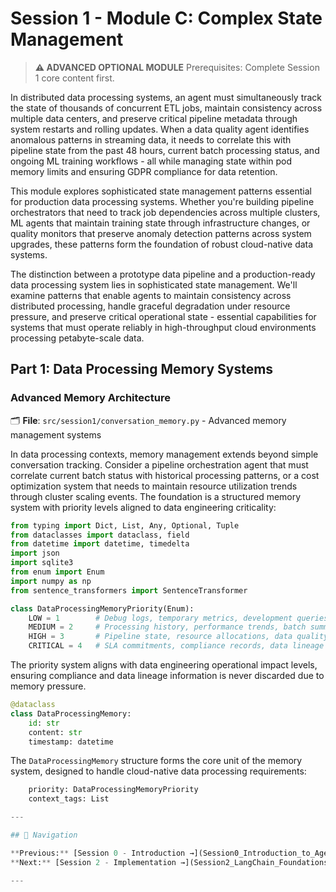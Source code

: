 # Session 1 - Module C: Complex State Management

> **⚠️ ADVANCED OPTIONAL MODULE**
> Prerequisites: Complete Session 1 core content first.

In distributed data processing systems, an agent must simultaneously track the state of thousands of concurrent ETL jobs, maintain consistency across multiple data centers, and preserve critical pipeline metadata through system restarts and rolling updates. When a data quality agent identifies anomalous patterns in streaming data, it needs to correlate this with pipeline state from the past 48 hours, current batch processing status, and ongoing ML training workflows - all while managing state within pod memory limits and ensuring GDPR compliance for data retention.

This module explores sophisticated state management patterns essential for production data processing systems. Whether you're building pipeline orchestrators that need to track job dependencies across multiple clusters, ML agents that maintain training state through infrastructure changes, or quality monitors that preserve anomaly detection patterns across system upgrades, these patterns form the foundation of robust cloud-native data systems.

The distinction between a prototype data pipeline and a production-ready data processing system lies in sophisticated state management. We'll examine patterns that enable agents to maintain consistency across distributed processing, handle graceful degradation under resource pressure, and preserve critical operational state - essential capabilities for systems that must operate reliably in high-throughput cloud environments processing petabyte-scale data.

## Part 1: Data Processing Memory Systems

### Advanced Memory Architecture

🗂️ **File**: `src/session1/conversation_memory.py` - Advanced memory management systems

In data processing contexts, memory management extends beyond simple conversation tracking. Consider a pipeline orchestration agent that must correlate current batch status with historical processing patterns, or a cost optimization system that needs to maintain resource utilization trends through cluster scaling events. The foundation is a structured memory system with priority levels aligned to data engineering criticality:

```python
from typing import Dict, List, Any, Optional, Tuple
from dataclasses import dataclass, field
from datetime import datetime, timedelta
import json
import sqlite3
from enum import Enum
import numpy as np
from sentence_transformers import SentenceTransformer

class DataProcessingMemoryPriority(Enum):
    LOW = 1        # Debug logs, temporary metrics, development queries
    MEDIUM = 2     # Processing history, performance trends, batch summaries
    HIGH = 3       # Pipeline state, resource allocations, data quality metrics
    CRITICAL = 4   # SLA commitments, compliance records, data lineage
```

The priority system aligns with data engineering operational impact levels, ensuring compliance and data lineage information is never discarded due to memory pressure.

```python
@dataclass
class DataProcessingMemory:
    id: str
    content: str
    timestamp: datetime
```

The `DataProcessingMemory` structure forms the core unit of the memory system, designed to handle cloud-native data processing requirements:

```python
    priority: DataProcessingMemoryPriority
    context_tags: List

---

## 🧭 Navigation

**Previous:** [Session 0 - Introduction →](Session0_Introduction_to_Agent_Frameworks_Patterns.md)  
**Next:** [Session 2 - Implementation →](Session2_LangChain_Foundations.md)

---
